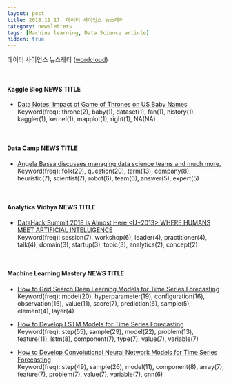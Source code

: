 ```yaml
---
layout: post
title: 2018.11.17. 데이터 사이언스 뉴스레터
category: newsletters
tags: [Machine learning, Data Science article]
hidden: true
---
```


데이터 사이언스 뉴스레터 ([wordcloud](https://raw.githubusercontent.com/2econsulting/2econsulting.github.io/master/data/newsletter/output/report/wordcloud_20181117.png))

<br>

#### Kaggle Blog NEWS TITLE

* [Data Notes: Impact of Game of Thrones on US Baby Names](http://blog.kaggle.com/2018/11/15/data-notes-impact-of-game-of-thrones-on-us-baby-names/)
<br>Keyword(freq): throne(2), baby(1), dataset(1), fan(1), history(1), kaggler(1), kernel(1), mapplot(1), right(1), NA(NA)

<br>

#### Data Camp NEWS TITLE

* [Angela Bassa discusses managing data science teams and much more.](https://www.datacamp.com/community/blog/managing-data-science-teams)
<br>Keyword(freq): folk(29), question(20), term(13), company(8), heuristic(7), scientist(7), robot(6), team(6), answer(5), expert(5)

<br>

#### Analytics Vidhya NEWS TITLE

* [DataHack Summit 2018 is Almost Here <U+2013> WHERE HUMANS MEET ARTIFICIAL INTELLIGENCE](https://www.analyticsvidhya.com/blog/2018/11/datahack-summit-2018-build-india-nextgen-data-science-ecosystem/)
<br>Keyword(freq): session(7), workshop(6), leader(4), practitioner(4), talk(4), domain(3), startup(3), topic(3), analytics(2), concept(2)

<br>

#### Machine Learning Mastery NEWS TITLE

* [How to Grid Search Deep Learning Models for Time Series Forecasting](https://machinelearningmastery.com/how-to-grid-search-deep-learning-models-for-time-series-forecasting/)
<br>Keyword(freq): model(20), hyperparameter(19), configuration(16), observation(16), value(11), score(7), prediction(6), sample(5), element(4), layer(4)

* [How to Develop LSTM Models for Time Series Forecasting](https://machinelearningmastery.com/how-to-develop-lstm-models-for-time-series-forecasting/)
<br>Keyword(freq): step(55), sample(29), model(22), problem(13), feature(11), lstm(8), component(7), type(7), value(7), variable(7)

* [How to Develop Convolutional Neural Network Models for Time Series Forecasting](https://machinelearningmastery.com/how-to-develop-convolutional-neural-network-models-for-time-series-forecasting/)
<br>Keyword(freq): step(49), sample(26), model(11), component(8), array(7), feature(7), problem(7), value(7), variable(7), cnn(6)

<br>

